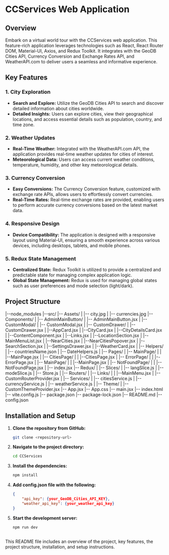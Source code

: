 # CCServices Web Application

## Overview
Embark on a virtual world tour with the CCServices web application. This feature-rich application leverages technologies such as React, React Router DOM, Material-UI, Axios, and Redux Toolkit. It integrates with the GeoDB Cities API, Currency Conversion and Exchange Rates API, and WeatherAPI.com to deliver users a seamless and informative experience.

## Key Features

### 1. City Exploration
- **Search and Explore:** Utilize the GeoDB Cities API to search and discover detailed information about cities worldwide.
- **Detailed Insights:** Users can explore cities, view their geographical locations, and access essential details such as population, country, and time zone.

### 2. Weather Updates
- **Real-Time Weather:** Integrated with the WeatherAPI.com API, the application provides real-time weather updates for cities of interest.
- **Meteorological Data:** Users can access current weather conditions, temperature, humidity, and other key meteorological details.

### 3. Currency Conversion
- **Easy Conversions:** The Currency Conversion feature, customized with exchange rate APIs, allows users to effortlessly convert currencies.
- **Real-Time Rates:** Real-time exchange rates are provided, enabling users to perform accurate currency conversions based on the latest market data.

### 4. Responsive Design
- **Device Compatibility:** The application is designed with a responsive layout using Material-UI, ensuring a smooth experience across various devices, including desktops, tablets, and mobile phones.

### 5. Redux State Management
- **Centralized State:** Redux Toolkit is utilized to provide a centralized and predictable state for managing complex application logic.
- **Global State Management:** Redux is used for managing global states such as user preferences and mode selection (light/dark).

## Project Structure
|--node_modules
|--src/
|-- Assets/
|     |-- city.jpg
|	|-- currencies.jpg
|-- Components/
|   |-- AdminMainButton/
|       |-- AdminMainButton.jsx
|   |-- CustomModal/
|       |-- CustomModal.jsx
|   |-- CustomDrawer/
|       |-- CustomDrawer.jsx
|   |--AppCard.jsx
|   |--CityCard.jsx
|   |--CityDetailsCard.jsx
|   |--ContentComponent.jsx
|   |--Links.jsx
|   |--LocationSection.jsx
|   |--MainMenuList.jsx
|   |--NearCities.jsx
|   |--NearCitiesPopover.jsx
|   |--SearchSection.jsx
|   |--SettingsDrawer.jsx
|   |--WeatherCard.jsx
|
|-- Helpers/
|   |-- countriesName.json
|   |-- DateHelpers.js
|
|-- Pages/
|   |-- MainPage/
|   |  |--MainPage.jsx
|   |-- CitiesPage/
|   |  |--CitiesPage.jsx
|   |-- ErrorPage/
|   |  |--ErrorPage.jsx
|   |-- MainPage/
|   |  |--MainPage.jsx
|   |-- NotFoundPage/
|   |  |-- NotFoundPage.jsx
|   |-- index.jsx
|-- Redux/
|   |-- Slices/
|       |-- langSlice.js
|       |-- modeSlice.js
|   |-- Store.js
|
|-- Routers/
|   |-- Links/
|   |   |--MainMenu.jsx
|   |-- CustomRouterProvider.jsx
|
|-- Services/
|   |-- citiesService.js
|   |-- currencyService.js
|   |-- weatherService.js
|
|-- Theme/
|   |-- CustomThemeProvider.jsx
|-- App.jsx
|-- App.css
|-- main.jsx
|-- index.html
|-- vite.config.js
|-- package.json
|-- package-lock.json
|-- README.md
|-- config.json 


## Installation and Setup

1. **Clone the repository from GitHub:**
   ```bash
   git clone <repository-url>

2. **Navigate to the project directory:**
    ```bash
    cd CCServices

3. **Install the dependencies:**
    ```bash
    npm install

4. **Add config.json file with the following:**
    ```json
    {
        "api_key": {your_GeoDB_Cities_API_KEY},
        "weather_api_key": {your_weather_api_key}
    }

5. **Start the development server:**
    ```bash
    npm run dev



This README file includes an overview of the project, key features, the project structure, installation, and setup instructions.

